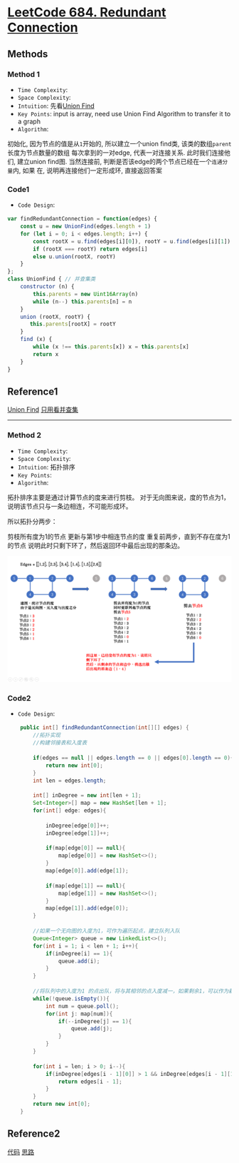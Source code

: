 # [LeetCode 684. Redundant Connection](https://leetcode-cn.com/problems/redundant-connection/)

## Methods

### Method 1

* `Time Complexity`:
* `Space Complexity`:
* `Intuition`: 先看[Union Find](../Union_Find/readme.md)
* `Key Points`: input is array, need use Union Find Algorithm to transfer it to a graph
* `Algorithm`:

初始化, 因为节点的值是从`1`开始的, 所以建立一个union find类, 该类的数组`parent`长度为节点数量的数组
每次拿到的一对edge, 代表一对连接关系. 此时我们连接他们, 建立union find图. 当然连接前, 判断是否该edge的两个节点已经在一个`连通分量`内, 如果
在, 说明再连接他们一定形成环, 直接返回答案

### Code1

* `Code Design`:

```JavaScript
var findRedundantConnection = function(edges) {
    const u = new UnionFind(edges.length + 1)
    for (let i = 0; i < edges.length; i++) {
        const rootX = u.find(edges[i][0]), rootY = u.find(edges[i][1])
        if (rootX === rootY) return edges[i]
        else u.union(rootX, rootY)
    }
};
class UnionFind { // 并查集类
    constructor (n) {
        this.parents = new Uint16Array(n)
        while (n--) this.parents[n] = n
    }
    union (rootX, rootY) {
       this.parents[rootX] = rootY
    }
    find (x) {
        while (x !== this.parents[x]) x = this.parents[x]
        return x
    }
}

```

## Reference1

[Union Find](../Union_Find/readme.md)
[只用看并查集](https://leetcode-cn.com/problems/redundant-connection/solution/bing-cha-ji-sou-suo-shen-du-yan-du-tuo-b-ev30/)

----------------------

### Method 2

* `Time Complexity`:
* `Space Complexity`:
* `Intuition`: 拓扑排序
* `Key Points`:
* `Algorithm`:

拓扑排序主要是通过计算节点的度来进行剪枝。
对于无向图来说，度的节点为1，说明该节点只与一条边相连，不可能形成环。

所以拓扑分两步：

剪枝所有度为1的节点
更新与第1步中相连节点的度
重复前两步，直到不存在度为1的节点
说明此时只剩下环了，然后返回环中最后出现的那条边。

![63](../../Image/63.png)

### Code2

* `Code Design`:

```java
    public int[] findRedundantConnection(int[][] edges) {
        //拓扑实现
        //构建邻接表和入度表

        if(edges == null || edges.length == 0 || edges[0].length == 0){
            return new int[0];
        }
        int len = edges.length;

        int[] inDegree = new int[len + 1];
        Set<Integer>[] map = new HashSet[len + 1];
        for(int[] edge: edges){

            inDegree[edge[0]]++;
            inDegree[edge[1]]++;

            if(map[edge[0]] == null){
                map[edge[0]] = new HashSet<>();
            }
            map[edge[0]].add(edge[1]);

            if(map[edge[1]] == null){
                map[edge[1]] = new HashSet<>();
            }
            map[edge[1]].add(edge[0]);
        }

        //如果一个无向图的入度为1，可作为遍历起点，建立队列入队
        Queue<Integer> queue = new LinkedList<>();
        for(int i = 1; i < len + 1; i++){
            if(inDegree[i] == 1){
                queue.add(i);
            }
        }

        //将队列中的入度为1 的点出队，将与其相邻的点入度减一，如果剩余1，可以作为新的遍历起点
        while(!queue.isEmpty()){
            int num = queue.poll();
            for(int j: map[num]){
                if(--inDegree[j] == 1){
                    queue.add(j);
                }
            }
        }

        for(int i = len; i > 0; i--){
            if(inDegree[edges[i - 1][0]] > 1 && inDegree[edges[i - 1][1]] > 1){
                return edges[i - 1];
            }
        }
        return new int[0];
    }

```

## Reference2

[代码](https://leetcode-cn.com/problems/redundant-connection/solution/java-dfstuo-bu-pai-xu-bing-cha-ji-shi-xian-by-xgpx/)
[思路](https://leetcode-cn.com/problems/redundant-connection/solution/liang-chong-jie-fa-bing-cha-ji-topopai-x-7haq/)